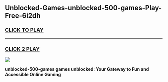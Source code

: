 
## Unblocked-Games-unblocked-500-games-Play-Free-6i2dh
<h3>
<a href="https://premium76.site?title=unblocked-500-games&ref=18A">CLICK TO PLAY</a></h3>
<hr>

<h3>
<a href="https://premium76.site?title=unblocked-500-games&ref=18A">CLICK 2 PLAY</a>
  
</h3>

<a href="https://premium76.site?title=unblocked-500-games&ref=18A"><img src="https://clearcache.store/games.png"></a>


**unblocked-500-games games unblocked: Your Gateway to Fun and Accessible Online Gaming**
